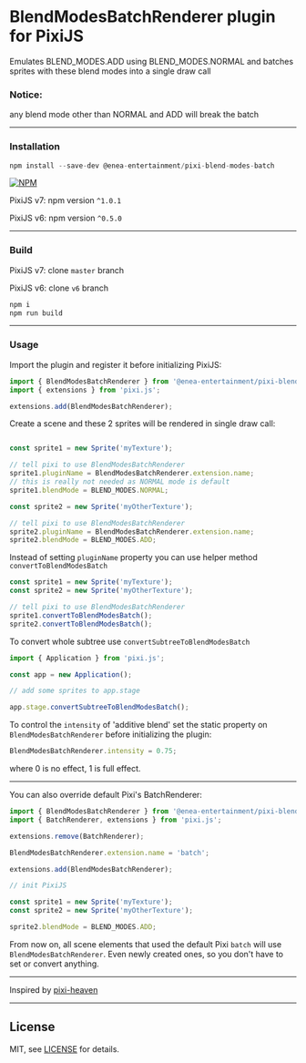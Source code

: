 # BlendModesBatchRenderer plugin for PixiJS

 Emulates BLEND_MODES.ADD using BLEND_MODES.NORMAL and batches sprites with these blend modes into a single draw call
 
 ### Notice:
 any blend mode other than NORMAL and ADD will break the batch

---
### Installation

```js
npm install --save-dev @enea-entertainment/pixi-blend-modes-batch
```

[![NPM](https://nodei.co/npm/@enea-entertainment/pixi-blend-modes-batch.png?compact=true)](https://nodei.co/npm/@enea-entertainment/pixi-blend-modes-batch/)

PixiJS v7: npm version ```^1.0.1```

PixiJS v6: npm version ```^0.5.0```

---
### Build

PixiJS v7: clone ```master``` branch

PixiJS v6: clone ```v6``` branch

```js
npm i
npm run build
```


---
### Usage

Import the plugin and register it before initializing PixiJS:
```js
import { BlendModesBatchRenderer } from '@enea-entertainment/pixi-blend-modes-batch';
import { extensions } from 'pixi.js';

extensions.add(BlendModesBatchRenderer);
```

Create a scene and these 2 sprites will be rendered in single draw call:
```js

const sprite1 = new Sprite('myTexture');

// tell pixi to use BlendModesBatchRenderer
sprite1.pluginName = BlendModesBatchRenderer.extension.name;
// this is really not needed as NORMAL mode is default
sprite1.blendMode = BLEND_MODES.NORMAL;

const sprite2 = new Sprite('myOtherTexture');

// tell pixi to use BlendModesBatchRenderer
sprite2.pluginName = BlendModesBatchRenderer.extension.name;
sprite2.blendMode = BLEND_MODES.ADD;
```

Instead of setting `pluginName` property you can use helper method `convertToBlendModesBatch`

```js
const sprite1 = new Sprite('myTexture');
const sprite2 = new Sprite('myOtherTexture');

// tell pixi to use BlendModesBatchRenderer
sprite1.convertToBlendModesBatch();
sprite2.convertToBlendModesBatch();
```

To convert whole subtree use `convertSubtreeToBlendModesBatch`

```js
import { Application } from 'pixi.js';

const app = new Application();

// add some sprites to app.stage

app.stage.convertSubtreeToBlendModesBatch();
```

To control the `intensity` of 'additive blend' set the static property on `BlendModesBatchRenderer` before initializing the plugin:

```js
BlendModesBatchRenderer.intensity = 0.75;
```
where 0 is no effect, 1 is full effect.

---

You can also override default Pixi's BatchRenderer:
```js
import { BlendModesBatchRenderer } from '@enea-entertainment/pixi-blend-modes-batch';
import { BatchRenderer, extensions } from 'pixi.js';

extensions.remove(BatchRenderer);

BlendModesBatchRenderer.extension.name = 'batch';

extensions.add(BlendModesBatchRenderer);

// init PixiJS

const sprite1 = new Sprite('myTexture');
const sprite2 = new Sprite('myOtherTexture');

sprite2.blendMode = BLEND_MODES.ADD;
```

From now on, all scene elements that used the default Pixi `batch` will use `BlendModesBatchRenderer`. Even newly created ones, so you don't have to set or convert anything.

---

Inspired by [pixi-heaven](https://github.com/pixijs/pixi-heaven)

---
## License

MIT, see [LICENSE](LICENSE) for details.